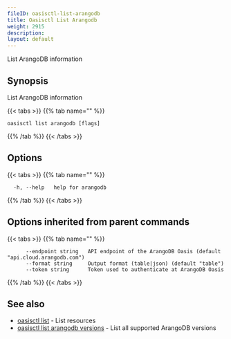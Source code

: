 ```yaml
---
fileID: oasisctl-list-arangodb
title: Oasisctl List Arangodb
weight: 2915
description: 
layout: default
---
```

List ArangoDB information

## Synopsis

List ArangoDB information

{{< tabs >}}
{{% tab name="" %}}
```
oasisctl list arangodb [flags]
```
{{% /tab %}}
{{< /tabs >}}

## Options

{{< tabs >}}
{{% tab name="" %}}
```
  -h, --help   help for arangodb
```
{{% /tab %}}
{{< /tabs >}}

## Options inherited from parent commands

{{< tabs >}}
{{% tab name="" %}}
```
      --endpoint string   API endpoint of the ArangoDB Oasis (default "api.cloud.arangodb.com")
      --format string     Output format (table|json) (default "table")
      --token string      Token used to authenticate at ArangoDB Oasis
```
{{% /tab %}}
{{< /tabs >}}

## See also

* [oasisctl list]()	 - List resources
* [oasisctl list arangodb versions](oasisctl-list-arangodb-versions)	 - List all supported ArangoDB versions

